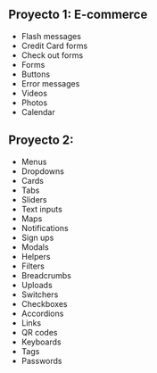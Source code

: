 
## Proyecto 1: E-commerce

- Flash messages
- Credit Card forms
- Check out forms
- Forms
- Buttons
- Error messages
- Videos
- Photos
- Calendar

## Proyecto 2: 

- Menus
- Dropdowns
- Cards
- Tabs
- Sliders
- Text inputs
- Maps
- Notifications
- Sign ups
- Modals
- Helpers
- Filters
- Breadcrumbs
- Uploads
- Switchers
- Checkboxes
- Accordions
- Links
- QR codes
- Keyboards
- Tags
- Passwords